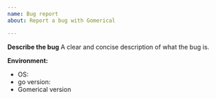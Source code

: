 ```yaml
---
name: Bug report
about: Report a bug with Gomerical

---
```


**Describe the bug**
A clear and concise description of what the bug is.


**Environment:**
 - OS: 
 - go version:
 - Gomerical version

